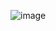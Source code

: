 ![image](https://github.com/leevayle/Sam-Oyugi-Solutions/assets/82026141/dfc44fed-049e-477e-a463-f3d8c212a2e8)

